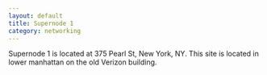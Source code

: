 ```yaml
---
layout: default
title: Supernode 1
category: networking
---
```

Supernode 1 is located at 375 Pearl St, New York, NY. This site is located in lower manhattan on the old Verizon building.
